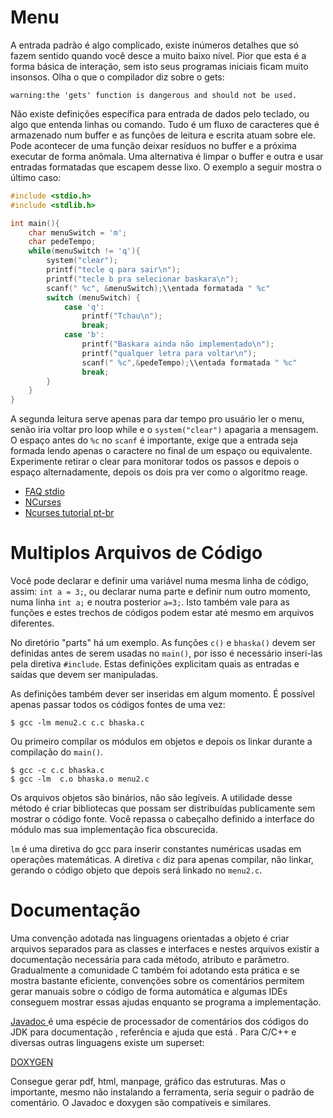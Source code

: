 # Menu
A entrada padrão é algo complicado, existe inúmeros detalhes que só fazem
sentido quando você desce a muito baixo nível. Pior que esta é a forma básica de
interação, sem isto seus programas iniciais ficam muito insonsos. Olha o que o
compilador diz sobre o gets:

```shell
warning:the 'gets' function is dangerous and should not be used.
```

Não existe definições específica para entrada de dados pelo teclado, ou algo que
entenda linhas ou comando. Tudo é um fluxo de caracteres que é armazenado num
buffer e as funções de leitura e escrita atuam sobre ele. Pode acontecer de uma
função deixar resíduos no buffer e a próxima executar de forma anômala. Uma
alternativa é limpar o buffer e outra e usar entradas formatadas que escapem
desse lixo. O exemplo a seguir mostra o último caso:

```c
#include <stdio.h>
#include <stdlib.h>

int main(){
    char menuSwitch = 'm';
    char pedeTempo;
    while(menuSwitch != 'q'){
        system("clear");
        printf("tecle q para sair\n");
        printf("tecle b pra selecionar baskara\n");
        scanf(" %c", &menuSwitch);\\entada formatada " %c"
        switch (menuSwitch) {
            case 'q':
                printf("Tchau\n");
                break;
            case 'b':
                printf("Baskara ainda não implementado\n");
                printf("qualquer letra para voltar\n");
                scanf(" %c",&pedeTempo);\\entada formatada " %c"
                break;
        }
    }
}
```
A segunda leitura serve apenas para dar tempo pro usuário ler o menu, senão iria
voltar pro loop while e o `system("clear")` apagaria a mensagem. O espaço antes
do `%c` no `scanf` é importante, exige que a entrada seja formada lendo apenas o
caractere no final de um espaço ou equivalente. Experimente retirar o clear para
monitorar todos os passos e depois o espaço alternadamente, depois os dois pra
ver como o algoritmo reage.

* [FAQ stdio](http://c-faq.com/stdio/index.html)
* [NCurses](https://www.gnu.org/software/ncurses/)
* [Ncurses tutorial pt-br](https://www.vivaolinux.com.br/artigo/Utilizando-a-biblioteca-NCURSES-Parte-II)

# Multiplos Arquivos de Código
Você pode declarar e definir uma variável numa mesma linha de código, assim:
`int a = 3;`, ou declarar numa parte e definir num outro momento, numa linha
`int a;` e noutra posterior `a=3;`. Isto também vale para as funções e estes
trechos de códigos podem estar até mesmo em arquivos diferentes.

No diretório "parts" há um exemplo. As funções `c()` e `bhaska()` devem ser
definidas antes de serem usadas no `main()`, por isso é necessário inseri-las
pela diretiva `#include`. Estas definições explicitam quais as entradas e saídas
que devem ser manipuladas.

As definições também dever ser inseridas em algum momento. É possível apenas passar todos os códigos fontes de uma vez:
```shell
$ gcc -lm menu2.c c.c bhaska.c
```
Ou primeiro compilar os módulos em objetos e depois os linkar durante a
compilação do `main()`.
```shell
$ gcc -c c.c bhaska.c
$ gcc -lm  c.o bhaska.o menu2.c
```
Os arquivos objetos são binários, não são legíveis. A utilidade desse método é
criar bibliotecas que possam ser distribuídas publicamente sem mostrar o código
fonte. Você repassa o cabeçalho definido a interface do módulo mas sua
implementação fica obscurecida.

`lm` é uma diretiva do gcc para inserir constantes numéricas usadas em operações
matemáticas. A diretiva `c` diz para apenas compilar, não linkar, gerando o
código objeto que depois será linkado no `menu2.c`.

# Documentação
Uma convenção adotada nas linguagens orientadas a objeto é criar arquivos
separados para as classes e interfaces e nestes arquivos existir a documentação
necessária para cada método, atributo e parâmetro. Gradualmente a comunidade C
também foi adotando esta prática e se mostra bastante eficiente, convenções
sobre os comentários permitem gerar manuais sobre o código de forma automática e
algumas IDEs conseguem mostrar essas ajudas enquanto se programa a implementação.

[Javadoc ](http://www.oracle.com/technetwork/articles/java/index-jsp-135444.html)
é uma espécie de processador de comentários dos códigos do JDK para documentação
, referência e ajuda que está . Para C/C++ e diversas outras linguagens existe
um superset:

[DOXYGEN](https://www.stack.nl/~dimitri/doxygen/manual/docblocks.html)

Consegue gerar pdf, html, manpage, gráfico das estruturas. Mas o importante,
mesmo não instalando a ferramenta, seria seguir o padrão de comentário. O
Javadoc e doxygen são compatíveis e similares.
